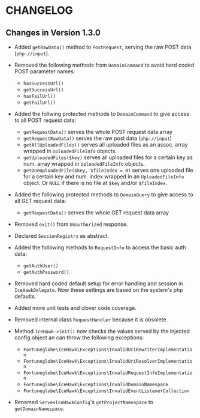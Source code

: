 # CHANGELOG

## Changes in Version 1.3.0

 * Added `getRawData()` method to `PostRequest`, serving the raw POST data (`php://input`).

 * Removed the following methods from `DomainCommand` to avoid hard coded POST parameter names:
   * `hasSuccessUrl()`
   * `getSuccessUrl()`
   * `hasFailUrl()`
   * `getFailUrl()`
   
 * Added the follwing protected methods to `DomainCommand` to give access to all POST request data:
   * `getRequestData()` serves the whole POST request data array
   * `getRequestRawData()` serves the raw post data (`php://input`)
   * `getAllUploadedFiles()` serves all uploaded files as an assoc. array wrapped in `UploadedFileInfo` objects.
   * `getUploadedFiles($key)` serves all uploaded files for a certain key as num. array wrapped in `UploadedFileInfo` objects.
   * `getOneUploadedFile($key, $fileIndex = 0)` serves one uploaded file for a certain key and num. index wrapped in an `UploadedFileInfo` object. Or `NULL` if there is no file at `$key` and/or `$fileIndex`.
   
 * Added the following protected methods to `DomainQuery` to give access to all GET request data:
   * `getRequestData()` serves the whole GET request data array
   
 * Removed `exit()` from `Unauthorized` response.
 
 * Declared `SessionRegistry` as abstract.
 
 * Added the following methods to `RequestInfo` to access the basic auth data:
   * `getAuthUser()`
   * `getAuthPassword()`
   
 * Removed hard coded default setup for error handling and session in `IceHawkDelegate`. Now these settings are based on the system's php defaults.
 
 * Added more unit tests and clover code coverage.
 
 * Removed internal class `RequestHandler` because it is obsolete.
 
 * Method `IceHawk->init()` now checks the values served by the injected config object an can throw the following exceptions:
   * `Fortuneglobe\IceHawk\Exceptions\InvalidUriRewriterImplementation`
   * `Fortuneglobe\IceHawk\Exceptions\InvalidUriResolverImplementation`
   * `Fortuneglobe\IceHawk\Exceptions\InvalidRequestInfoImplementation`
   * `Fortuneglobe\IceHawk\Exceptions\InvalidDomainNamespace`
   * `Fortuneglobe\IceHawk\Exceptions\InvalidEventListenerCollection`
   
 * Renamed `ServesIceHawkConfig`'s `getProjectNamespace` to `getDomainNamespace`.
